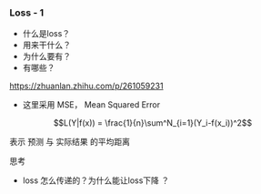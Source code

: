 ### Loss - 1

+ 什么是loss？
+ 用来干什么？
+ 为什么要有？
+ 有哪些？

https://zhuanlan.zhihu.com/p/261059231

+ 这里采用 MSE， Mean Squared Error
```math
L(Y|f(x)) = \frac{1}{n}\sum^N_{i=1}(Y_i-f(x_i))^2
```
表示 预测 与 实际结果 的平均距离



思考
+ loss 怎么传递的？为什么能让loss下降 ？



<!-- 
#### loss 反向传播最简单例子
https://zhuanlan.zhihu.com/p/115571464

假设现在有3层网络。每层只有1个节点
![img](doc/example_4.png)

+ 本质上 可以先看成 函数运算
```math 
a1 = f(x) = x*W_1 \\
h1 = A(a1) \\
a2 = f(h1) = h1 * W_2 \\
h2 = A(a2) \\
y = h2 \\
```
>(对 f(x) 求 其导函数 大家都会的吧)（这里是山寨数学，看看笑一笑就好了, 正经人还是回去复习高数）
y=f(x)= ax+b 为例子， $\frac{dy}{dx} = f'(x) = a $
那么当 y = f(x,z) = ax+bz 时， $\frac{dy}{dx} = ?$
这里可以理解为 一个二位平面上的函数(比如海拔图啥的)，对x方向上求它的导函数(梯度函数(梯度是什么？就是海拔再移动单位距离里变化的大小)),就有了emm 偏微分。
那么这个玩意和y有没有关系呢？如果含x项带有y就有关系，没有就没有关系。（Todo 看看具体例子）
那么就有 $\frac{dy}{dx} = ax^{1-1=0} = a = \frac{\partial{y}}{\partial{x}}$

那么当 $L=\Delta{y}= y - y_{label}$ 时，要求$h2$ 对 $L$的影响, 则有下面:
```math 
\frac{\partial{L}}{\partial{h2}}
```
要求$a2$ 对 $L$的影响，则先求 $a2$ 对 $h2$的影响：
```math 
\frac{\partial{h2}}{\partial{a2}} = A'(a2) 
```
那么 $a2$ 对 $L$:
```math
\frac{\partial{L}}{\partial{a2}} = 
\frac{\partial{L}}{\partial{h2}} * \frac{\partial{h2}}{\partial{a2}} = \frac{\partial{L}}{\partial{h2}} * A'(a2)
```
同理求 $h1$ 对 $L$影响
```math
\frac{\partial{L}}{\partial{h1}} =\frac{\partial{L}}{\partial{a2}} * \frac{\partial{a2}}{\partial{h1}} = \frac{\partial{L}}{\partial{a2}} * W_2
```

得到了梯度之后呢？为什么减去梯度就能改变？
如 梯度表示变化方向和大小，如 2* w = 8 （w=4, yb=10） L=-2,  w对 L 的影响 = dL/dw = 2  -->
